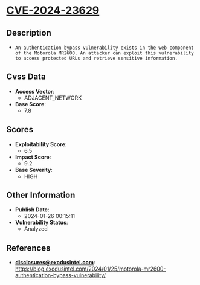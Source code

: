 
# [CVE-2024-23629](https://cve.mitre.org/cgi-bin/cvename.cgi?name=CVE-2024-23629)

## Description

- `An authentication bypass vulnerability exists in the web component of the Motorola MR2600. An attacker can exploit this vulnerability to access protected URLs and retrieve sensitive information.`

## Cvss Data

- **Access Vector**:
  - ADJACENT_NETWORK
- **Base Score**:
  - 7.8

## Scores

- **Exploitability Score**:
  - 6.5
- **Impact Score**:
  - 9.2
- **Base Severity**:
  - HIGH

## Other Information

- **Publish Date**:
  - 2024-01-26 00:15:11
- **Vulnerability Status**:
  - Analyzed

## References

- **disclosures@exodusintel.com**: https://blog.exodusintel.com/2024/01/25/motorola-mr2600-authentication-bypass-vulnerability/
